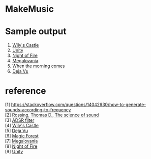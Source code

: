 # MakeMusic


# Sample output
1. [Wily's Castle](https://make.headliner.app/download/2fe64037-07b8-4c5d-a899-7b41ce4b8cab)
2. [Unity](https://make.headliner.app/download/3e3b096d-ff01-4c3a-a961-054595963ca5)
3. [Night of Fire](https://make.headliner.app/download/f91b54ca-ef40-4c9c-87f7-2e08c66ddef4)
4. [Megalovania](https://make.headliner.app/download/e68a9917-1bb9-4b12-b22f-190ee6d4bf3c)
5. [When the morning comes](https://make.headliner.app/download/7523bfc6-452c-4865-a83f-ed2084063b51)
6. [Deja Vu](https://make.headliner.app/download/376624f4-b014-4223-bf57-fec483abb03d)

# reference
[1] https://stackoverflow.com/questions/14042630/how-to-generate-sounds-according-to-frequency \
[2] [Rossing, Thomas D., The science of sound](https://ntu.primo.exlibrisgroup.com/discovery/fulldisplay?docid=alma991002261069704786&context=L&vid=886NTU_INST:886NTU_INST&lang=en&search_scope=MyInst_and_CI&adaptor=Local%20Search%20Engine&tab=Everything&query=any,contains,The%20science%20of%20sound&offset=0) \
[3] [ADSR filter](https://www.wikiaudio.org/adsr-envelope/#:~:text=An%20ADSR%20envelope%20is%20a,often%20its%20loudness%20over%20time.) \
[4] [Wily's Castle](https://musescore.com/user/8853446/scores/4256311) \
[5] [Deja Vu](https://musescore.com/user/26506551/scores/4835692) \
[6] [Magic Forest](https://www.poppiano.org/en/sheet/?id=8466) \
[7] [Megalovania](https://musescore.com/user/3095931/scores/1287966) \
[8] [Night of Fire](https://musescore.com/vodkat/scores/6108518) \
[9] [Unity](https://musescore.com/desion/thefatratunity) 
